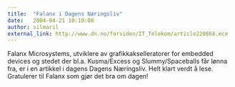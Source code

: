 ```yaml
---
title:  "Falanx i Dagens Næringsliv"
date:   2004-04-21 10:10:08
author: silmaril
external_link: http://www.dn.no/forsiden/IT_Telekom/article220868.ece
---
```

Falanx Microsystems, utviklere av grafikkakselleratorer for embedded
devices og stedet der bl.a. Kusma/Excess og Slummy/Spaceballs får lønna
fra, er i en artikkel i dagens Dagens Næringsliv. Helt klart verdt å
lese. Gratulerer til Falanx som gjør det bra om dagen!

